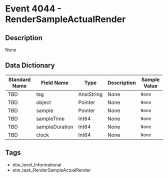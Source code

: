 # Event 4044 - RenderSampleActualRender

## Description
None

## Data Dictionary
|Standard Name|Field Name|Type|Description|Sample Value|
|---|---|---|---|---|
|TBD|tag|AnsiString|None|`None`|
|TBD|object|Pointer|None|`None`|
|TBD|sample|Pointer|None|`None`|
|TBD|sampleTime|Int64|None|`None`|
|TBD|sampleDuration|Int64|None|`None`|
|TBD|clock|Int64|None|`None`|

## Tags
* etw_level_Informational
* etw_task_RenderSampleActualRender